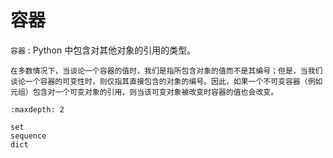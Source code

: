 # 容器

`容器`
:   Python 中包含对其他对象的引用的类型。

    在多数情况下，当谈论一个容器的值时，我们是指所包含对象的值而不是其编号；但是，当我们谈论一个容器的可变性时，则仅指其直接包含的对象的编号。因此，如果一个不可变容器（例如元组）包含对一个可变对象的引用，则当该可变对象被改变时容器的值也会改变。

```{toctree}
:maxdepth: 2

set
sequence
dict
```